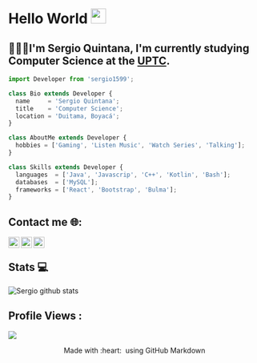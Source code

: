 # Hello World <img alt="wave" src="https://raw.githubusercontent.com/MartinHeinz/MartinHeinz/master/wave.gif" width="30px">

## 👨🏻‍💻I'm Sergio Quintana, I'm currently studying Computer Science at the [UPTC](http://www.uptc.edu.co/).

```js
import Developer from 'sergio1599';

class Bio extends Developer {
  name     = 'Sergio Quintana';
  title    = 'Computer Science';
  location = 'Duitama, Boyacá';
}

class AboutMe extends Developer {
  hobbies = ['Gaming', 'Listen Music', 'Watch Series', 'Talking']; 
}

class Skills extends Developer {
  languages  = ['Java', 'Javascrip', 'C++', 'Kotlin', 'Bash'];
  databases  = ['MySQL'];
  frameworks = ['React', 'Bootstrap', 'Bulma'];
}
```

## Contact me 🌐:


<a href="https://twitter.com/AlejoQ_15/">
  <img align="left" alt="Sergio Twitter" width="22px" src="https://user-images.githubusercontent.com/57324758/109565746-e9c88f00-7ab0-11eb-8a59-3599ca53d8c0.png" />
</a>

<a href="https://www.linkedin.com/in/sergio-quintana-926566207/">
  <img align="left" alt="Sergio linkedin," width="22px" src="https://user-images.githubusercontent.com/57324758/109566122-6ce9e500-7ab1-11eb-859c-718023da8360.png" />
</a>

<a href="https://www.instagram.com/s_alejandro_15/">
  <img align="left" alt="Sergio Instagram," width="22px" src="https://user-images.githubusercontent.com/57324758/109564522-2e532b00-7aaf-11eb-9bc6-ba77f6fc5963.png" />
</a>
<br>

<h2>  Stats 💻</h2>

![Sergio github stats](https://github-readme-stats.vercel.app/api?username=sergio1599&show_icons=true&title_color=fff&icon_color=79ff97&text_color=9f9f9f&bg_color=151515)


 ## Profile Views : <br>
  <img src="https://profile-counter.glitch.me/sergio1599/count.svg" />
  

<p align="center">
  Made with :heart: &nbsp;using GitHub Markdown
</p>

